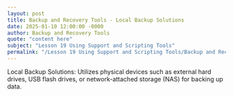 ```yaml
---
layout: post
title: Backup and Recovery Tools - Local Backup Solutions
date: 2025-01-10 12:00:00 -0000
author: Backup and Recovery Tools
quote: "content here"
subject: "Lesson 19 Using Support and Scripting Tools"
permalink: "/Lesson 19 Using Support and Scripting Tools/Backup and Recovery Tools/Backup and Recovery Tools - Local Backup Solutions"
---
```


Local Backup Solutions: Utilizes physical devices such as external hard drives, USB flash drives, or network-attached storage (NAS) for backing up data.
